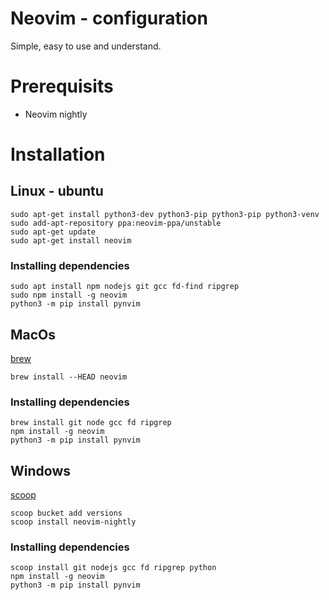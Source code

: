 # Neovim - configuration

Simple, easy to use and understand.

# Prerequisits

- Neovim nightly

# Installation

## Linux - ubuntu

```
sudo apt-get install python3-dev python3-pip python3-pip python3-venv
sudo add-apt-repository ppa:neovim-ppa/unstable
sudo apt-get update
sudo apt-get install neovim
```
### Installing dependencies

```
sudo apt install npm nodejs git gcc fd-find ripgrep
sudo npm install -g neovim
python3 -m pip install pynvim
```

## MacOs

[brew](https://brew.sh/index_pt-br)
```
brew install --HEAD neovim
```

### Installing dependencies

```
brew install git node gcc fd ripgrep
npm install -g neovim
python3 -m pip install pynvim
```

## Windows

[scoop](https://scoop.sh/)
```
scoop bucket add versions
scoop install neovim-nightly
```

### Installing dependencies

```
scoop install git nodejs gcc fd ripgrep python
npm install -g neovim
python3 -m pip install pynvim
```
